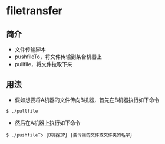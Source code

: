 # filetransfer
## 简介
- 文件传输脚本
- pushfileTo，将文件传输到某台机器上
- pullfile，将文件拉取下来

## 用法
- 假如想要将A机器的文件传向B机器，首先在B机器执行如下命令
```shell
$ ./pullfile
```
- 然后在A机器上执行如下命令
```shell
$ ./pushfileTo {B机器IP} {要传输的文件或文件夹的名字}
```